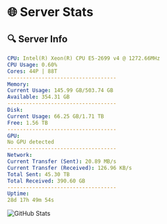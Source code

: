 # 🌐 Server Stats
## 🔍 Server Info
```yaml
CPU: Intel(R) Xeon(R) CPU E5-2699 v4 @ 1272.66MHz
CPU Usage: 0.60%
Cores: 44P | 88T
-----------------------------------
Memory:
Current Usage: 145.99 GB/503.74 GB
Available: 354.31 GB
-----------------------------------
Disk:
Current Usage: 66.25 GB/1.71 TB
Free: 1.56 TB
-----------------------------------
GPU:
No GPU detected
-----------------------------------
Network:
Current Transfer (Sent): 20.89 MB/s
Current Transfer (Received): 126.96 KB/s
Total Sent: 45.30 TB
Total Received: 390.60 GB
-----------------------------------
Uptime:
28d 17h 49m 54s
```
![GitHub Stats](https://img.shields.io/badge/Updated-2025-04-05_15:12:43-blue)